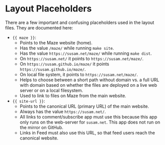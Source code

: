 Layout Placeholders
===================

There are a few important and confusing placeholders used in the
layout files. They are documented here:

  - `{{ maze }}`:
    - Points to the Maze website (home).
    - Has the value `/maze/` while running `make site`.
    - Has the value `https://susam.net/maze/` while running `make dist`.
    - On `https://susam.net/` it points to `https://susam.net/maze/`.
    - On `https://susam.github.io/maze/` it points `https://susam.github.io/maze/`.
    - On local file system, it points to `https://susam.net/maze/`.
    - Helps to choose between a short path without domain vs. a full
      URL with domain based on whether the files are deployed on a
      live web server or on a local filesystem.
    - Used to link to files on Maze from the main website.
  - `{{ site-url }}`:
    - Points to the canonical URL (primary URL) of the main website.
    - Always has the value `https://susam.net/`.
    - All links to comment/subscribe app must use this because this
      app only runs on the web-server for `susam.net`. This app does
      not run on the mirror on GitHub.
    - Links in Feed must also use this URL, so that feed users reach
      the canonical website.
